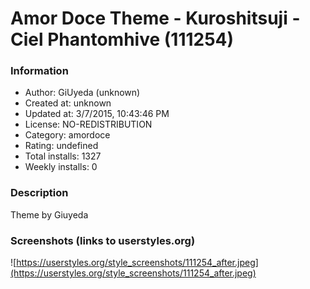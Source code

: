 # Amor Doce Theme - Kuroshitsuji - Ciel Phantomhive (111254)

### Information
- Author: GiUyeda (unknown)
- Created at: unknown
- Updated at: 3/7/2015, 10:43:46 PM
- License: NO-REDISTRIBUTION
- Category: amordoce
- Rating: undefined
- Total installs: 1327
- Weekly installs: 0


### Description
Theme by Giuyeda


### Screenshots (links to userstyles.org)
![https://userstyles.org/style_screenshots/111254_after.jpeg](https://userstyles.org/style_screenshots/111254_after.jpeg)



